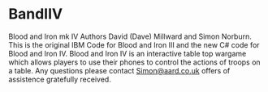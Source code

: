 # BandIIV
Blood and Iron mk IV
Authors David (Dave) Millward and Simon Norburn.
This is the original IBM Code for Blood and Iron III and 
the new C# code for Blood and Iron IV.
Blood and Iron IV is an interactive table top wargame which allows players to use their phones to control the actions of troops on a table.
Any questions please contact Simon@aard.co.uk
offers of assistence gratefully received.
